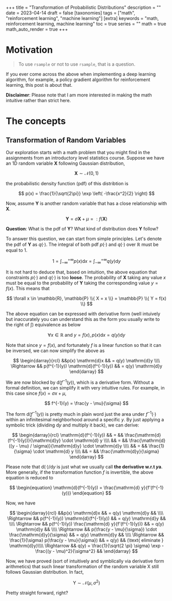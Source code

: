 +++
title = "Transformation of Probabilistic Distributions"
description = ""
date = 2023-04-14
draft = false
[taxonomies]
tags = ["math", "reinforcement learning", "machine learning"]
[extra]
keywords = "math, reinforcement learning, machine learning"
toc = true
series = ""
math = true
math_auto_render = true
+++

# Motivation

> To use `rsample` or not to use `rsample`, that is a question.

If you ever come across the above when implementing a deep learning algorithm, for example, a policy gradient algorithm for reinforcement learning, this post is about that.

**Disclaimer**: Please note that I am more interested in making the math intuitive rather than strict here.

# The concepts

## Transformation of Random Variables

Our exploration starts with a math problem that you might find in the assignments from an introductory level statistics course. Suppose we have an 1D random variable $\mathbf{X}$ following Gaussian distribution,

$$
\mathbf{X} \sim \mathcal{N}(0, 1)
$$

the probabilistic density function (pdf) of this distribtion is

$$
p(x) = \frac{1}{\sqrt{2\pi}} \exp \left( -\frac{x^2}{2} \right)
$$

Now, assume $\mathbf{Y}$ is another random variable that has a close relationship with $\mathbf{X}$.

$$
\mathbf{Y} = \sigma \mathbf{X} + \mu =: f(\mathbf{X})
$$

**Question**: What is the pdf of $\mathbf{Y}$? What kind of distribution does $\mathbf{Y}$ follow?

To answer this question, we can start from simple principles. Let's denote the pdf of $\mathbf{Y}$ as $q(\cdot)$. The integral of both pdf $p(\cdot)$ and $q(\cdot)$ over $\mathbb{R}$ must be equal to 1.

$$
1 = \int_{-\infty}^{+\infty}p(x) \mathrm{d}x = \int_{-\infty}^{+\infty}q(y) \mathrm{d}y
$$

It is not hard to deduce that, based on intuition, the above equation that constraints $p(\cdot)$ and $q(\cdot)$ is too **loose**. The probability of $\mathbf{X}$ taking any value $x$ must be equal to the probability of $\mathbf{Y}$ taking the corresponding value $y = f(x)$. This means that 

$$
\forall x \in \mathbb{R}, \mathbb{P} \\{ X = x \\} = \mathbb{P} \\{ Y = f(x) \\}
$$

The above equation can be expressed with derivative form (well intuively but inaccurately you can understand this as the form you usually write to the right of $\int$) equivalence as below

$$
\forall x \in \mathbb{R} \text{ and } y = f(x), p(x) \mathrm{d}x = q(y) \mathrm{d}y
$$

Note that since $y = f(x)$, and fortunately $f$ is a linear function so that it can be inversed, we can now simplify the above as 

$$
\begin{darray}{rcl}
&&p(x) \mathrm{d}x && = q(y) \mathrm{d}y \\\\
\Rightarrow && p(f^{-1}(y)) \mathrm{d}(f^{-1}(y)) && = q(y) \mathrm{d}y
\end{darray}
$$

We are now blocked by $\mathrm{d}(f^{-1}(y))$, which is a derivative form. Without a formal definition, we can simplify it with very intuitive rules. For example, in this case since $f(x) = \sigma x + \mu$, 

$$
f^{-1}(y) = \frac{y - \mu}{\sigma}
$$

The form $\mathrm{d}(f^{-1}(y))$ is pretty much in plain word just the area under $f^{-1}(\cdot)$ within an infinitesimal neighborhood around a specific $y$. By just applying a symbolic trick (dividing $\mathrm{d}y$ and multiply it back), we can derive:

$$
\begin{darray}{rcl}
\mathrm{d}(f^{-1}(y)) && = && \frac{\mathrm{d}(f^{-1}(y))}{\mathrm{d}y} \cdot \mathrm{d} y \\\\
&& = && \frac{\mathrm{d}((y - \mu) / \sigma)}{\mathrm{d}y} \cdot \mathrm{d}y \\\\
&& = && \frac{1}{\sigma} \cdot \mathrm{d} y \\\\
&& = && \frac{\mathrm{d}y}{\sigma}
\end{darray}
$$

Please note that $\mathrm{d}(\cdot)/\mathrm{d}y$ is just what we usually call **the derivative w.r.t $y$a**. More generally, if the transformation function $f$ is invertible, the above equation is reduced to

$$
\begin{equation}
\mathrm{d}(f^{-1}(y)) = \frac{\mathrm{d} y}{f'(f^{-1}(y))}
\end{equation}
$$

Now, we have

$$
\begin{darray}{rcl}
&&p(x) \mathrm{d}x && = q(y) \mathrm{d}y && \\\\
\Rightarrow && p(f^{-1}(y)) \mathrm{d}(f^{-1}(y)) && = q(y) \mathrm{d}y && \\\\
\Rightarrow && p(f^{-1}(y)) \frac{\mathrm{d} y}{f'(f^{-1}(y))} && = q(y) \mathrm{d}y && \\\\
\Rightarrow && p(\frac{y - \mu}{\sigma}) \cdot \frac{\mathrm{d}y}{\sigma} && = q(y) \mathrm{d}y && \\\\
\Rightarrow && \frac{1}{\sigma} p(\frac{y - \mu}{\sigma}) && = q(y) && (\text{ eliminate } \mathrm{d}y)\\\\
\Rightarrow && q(y) = \frac{1}{\sqrt{2 \pi} \sigma} \exp -\frac{(y - \mu)^2}{\sigma^2}  &&
\end{darray}
$$


Now, we have proved (sort of intuitively and symblically via derivative form arithmetics) that such linear transformation of the random variable $\mathrm{X}$ still follows Gaussian distribution. In fact,

$$
\mathrm{Y} \sim \mathcal{N}(\mu, \sigma^2)
$$

Pretty straight forward, right?
